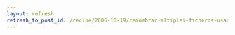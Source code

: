 ```yaml
---
layout: refresh
refresh_to_post_id: /recipe/2006-10-19/renombrar-mltiples-ficheros-usando-mmv
---
```


